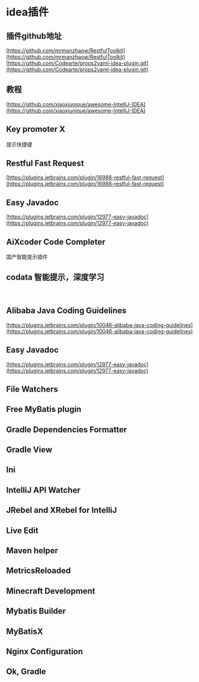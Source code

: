 # idea插件

## 插件github地址

[https://github.com/mrmanzhaow/RestfulToolkit](https://github.com/mrmanzhaow/RestfulToolkit)
[https://github.com/Codearte/props2yaml-idea-plugin.git](https://github.com/Codearte/props2yaml-idea-plugin.git)

## 教程

[https://github.com/xiaoxiunique/awesome-IntelliJ-IDEA](https://github.com/xiaoxiunique/awesome-IntelliJ-IDEA)

## Key promoter X

提示快捷键

## Restful Fast Request

[https://plugins.jetbrains.com/plugin/16988-restful-fast-request](https://plugins.jetbrains.com/plugin/16988-restful-fast-request)

## Easy Javadoc

[https://plugins.jetbrains.com/plugin/12977-easy-javadoc](https://plugins.jetbrains.com/plugin/12977-easy-javadoc)

## AiXcoder Code Completer

国产智能提示插件

## codata    智能提示，深度学习

​

## Alibaba Java Coding Guidelines

[https://plugins.jetbrains.com/plugin/10046-alibaba-java-coding-guidelines](https://plugins.jetbrains.com/plugin/10046-alibaba-java-coding-guidelines)

## Easy Javadoc

[https://plugins.jetbrains.com/plugin/12977-easy-javadoc](https://plugins.jetbrains.com/plugin/12977-easy-javadoc)

## File Watchers

## Free MyBatis plugin

## Gradle Dependencies Formatter

## Gradle View

## Ini

## IntelliJ API Watcher

## JRebel and XRebel for IntelliJ

## Live Edit

## Maven helper

## MetricsReloaded

## Minecraft Development

## Mybatis Builder

## MyBatisX

## Nginx Configuration

## Ok, Gradle
